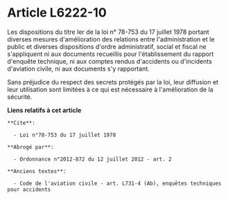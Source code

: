 # Article L6222-10

Les dispositions du titre Ier de la loi n° 78-753 du 17 juillet 1978 portant diverses mesures d'amélioration des relations
entre l'administration et le public et diverses dispositions d'ordre administratif, social et fiscal ne s'appliquent ni aux
documents recueillis pour l'établissement du rapport d'enquête technique, ni aux comptes rendus d'accidents ou d'incidents
d'aviation civile, ni aux documents s'y rapportant. 

Sans préjudice du respect des secrets protégés par la loi, leur diffusion et leur utilisation sont limitées à ce qui est
nécessaire à l'amélioration de la sécurité.

**Liens relatifs à cet article**

	**Cite**:

	  - Loi n°78-753 du 17 juillet 1978

	**Abrogé par**:

	  - Ordonnance n°2012-872 du 12 juillet 2012 - art. 2

	**Anciens textes**:

	  - Code de l'aviation civile - art. L731-4 (Ab), enquêtes techniques pour accidents
